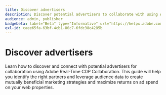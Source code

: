 ```yaml
---
title: Discover advertisers
description: Discover potential advertisers to collaborate with using Adobe Real-Time CDP Collaboration
audience: admin, publisher
badgebeta: label="Beta" type="Informative" url="https://helpx.adobe.com/legal/product-descriptions/real-time-customer-data-platform-b2b-edition-prime-and-ultimate-packages.html newtab=true"
exl-id: caee65fa-63bf-4cb1-80c7-6fdc38c4285b
---
```

# Discover advertisers

Learn how to discover and connect with potential advertisers for collaboration using Adobe Real-Time CDP Collaboration. This guide will help you identify the right partners and leverage audience data to create mutually beneficial marketing strategies and maximize returns on ad spend on your web properties.
